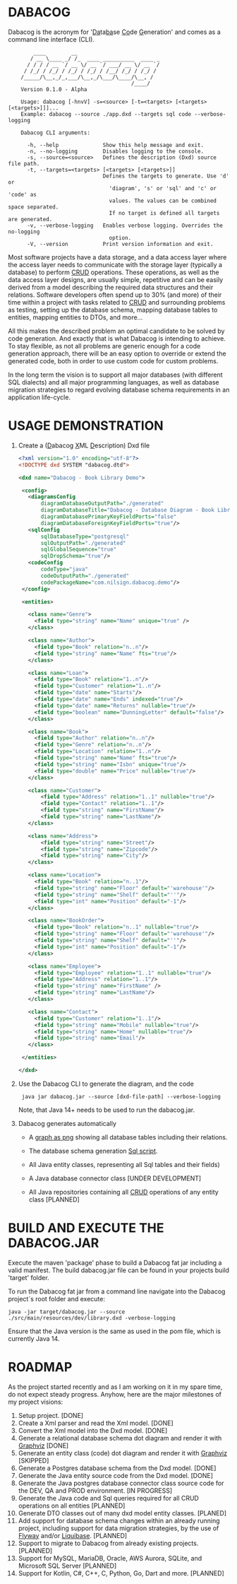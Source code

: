 # DABACOG

Dabacog is the acronym for '<ins>Da</ins>ta<ins>ba</ins>se <ins>Co</ins>de <ins>G</ins>eneration'
and comes as a command line interface (CLI).

            ____        __
           / __ \____ _/ /_  ____ __________  ____ _
          / / / / __ `/ __ \/ __ `/ ___/ __ \/ __ `/
         / /_/ / /_/ / /_/ / /_/ / /__/ /_/ / /_/ /
        /_____/\__,_/_,___/\__,_/\___/\____/\__, /
                                           /____/
        Version 0.1.0 - Alpha

        Usage: dabacog [-hnvV] -s=<source> [-t=<targets> [<targets> [<targets>]]]...
        Example: dabacog --source ./app.dxd --targets sql code --verbose-logging

        Dabacog CLI arguments:

          -h, --help              Show this help message and exit.
          -n, --no-logging        Disables logging to the console.
          -s, --source=<source>   Defines the description (Dxd) source file path.
          -t, --targets=<targets> [<targets> [<targets>]]
                                  Defines the targets to generate. Use 'd' or
                                    'diagram', 's' or 'sql' and 'c' or 'code' as
                                    values. The values can be combined space separated.
                                    If no target is defined all targets are generated.
          -v, --verbose-logging   Enables verbose logging. Overrides the no-logging
                                    option.
          -V, --version           Print version information and exit.

Most software projects have a data storage, and a data access layer where the access layer
needs to communicate with the storage layer (typically a database) to perform
[CRUD](https://en.wikipedia.org/wiki/Create,_read,_update_and_delete) operations. These operations,
as well as the data access layer designs, are usually simple, repetitive and can be easily derived
from a model describing the required data structures and their relations.
Software developers often spend up to 30% (and more) of their time within a project with tasks
related to [CRUD](https://en.wikipedia.org/wiki/Create,_read,_update_and_delete) and
surrounding problems as testing, setting up the database schema, mapping database tables to
entities, mapping entities to DTOs, and more...

All this makes the described problem an optimal candidate to be solved by code generation. And
exactly that is what Dabacog is intending to achieve. To stay flexible, as not all problems are
generic enough for a code generation approach, there will be an easy option to override or extend
the generated code, both in order to use custom code for custom problems.

In the long term the vision is to support all major databases (with different SQL dialects) and all
major programming languages, as well as database migration strategies to regard evolving database
schema requirements in an application life-cycle.

# USAGE DEMONSTRATION

1. Create a (<ins>D</ins>abacog <ins>X</ins>ML <ins>D</ins>escription) Dxd file
    ```xml
   <?xml version="1.0" encoding="utf-8"?>
   <!DOCTYPE dxd SYSTEM "dabacog.dtd">

   <dxd name="Dabacog - Book Library Demo">

     <config>
       <diagramsConfig
           diagramDatabaseOutputPath="./generated"
           diagramDatabaseTitle="Dabacog - Database Diagram - Book Library Demo"
           diagramDatabasePrimaryKeyFieldPorts="false"
           diagramDatabaseForeignKeyFieldPorts="true"/>
       <sqlConfig
           sqlDatabaseType="postgresql"
           sqlOutputPath="./generated"
           sqlGlobalSequence="true"
           sqlDropSchema="true"/>
       <codeConfig
           codeType="java"
           codeOutputPath="./generated"
           codePackageName="com.nilsign.dabacog.demo"/>
     </config>

     <entities>

       <class name="Genre">
         <field type="string" name="Name" unique="true" />
       </class>

       <class name="Author">
         <field type="Book" relation="n..n"/>
         <field type="string" name="Name" fts="true"/>
       </class>

       <class name="Loan">
         <field type="Book" relation="1..n"/>
         <field type="Customer" relation="1..n"/>
         <field type="date" name="Starts"/>
         <field type="date" name="Ends" indexed="true"/>
         <field type="date" name="Returns" nullable="true"/>
         <field type="boolean" name="DunningLetter" default="false"/>
       </class>

       <class name="Book">
         <field type="Author" relation="n..n"/>
         <field type="Genre" relation="n..n"/>
         <field type="Location" relation="1..n"/>
         <field type="string" name="Name" fts="true"/>
         <field type="string" name="Isbn" unique="true"/>
         <field type="double" name="Price" nullable="true"/>
       </class>

       <class name="Customer">
           <field type="Address" relation="1..1" nullable="true"/>
           <field type="Contact" relation="1..1"/>
           <field type="string" name="FirstName"/>
           <field type="string" name="LastName"/>
       </class>

       <class name="Address">
           <field type="string" name="Street"/>
           <field type="string" name="Zipcode"/>
           <field type="string" name="City"/>
       </class>

       <class name="Location">
         <field type="Book" relation="n..1"/>
         <field type="string" name="Floor" default="'warehouse'"/>
         <field type="string" name="Shelf" default="''"/>
         <field type="int" name="Position" default="-1"/>
       </class>

       <class name="BookOrder">
         <field type="Book" relation="n..1" nullable="true"/>
         <field type="string" name="Floor" default="'warehouse'"/>
         <field type="string" name="Shelf" default="''"/>
         <field type="int" name="Position" default="-1"/>
       </class>

       <class name="Employee">
         <field type="Employee" relation="1..1" nullable="true"/>
         <field type="Address" relation="1..1"/>
         <field type="string" name="FirstName" />
         <field type="string" name="LastName"/>
       </class>

       <class name="Contact">
         <field type="Customer" relation="1..1"/>
         <field type="string" name="Mobile" nullable="true"/>
         <field type="string" name="Home" nullable="true"/>
         <field type="string" name="Email"/>
       </class>

     </entities>

   </dxd>
    ```

2. Use the Dabacog CLI to generate the diagram, and the code

        java jar dabacog.jar --source [dxd-file-path] --verbose-logging

    Note, that Java 14+ needs to be used to run the dabacog.jar.

3. Dabacog generates automatically

    - A [graph as png](https://github.com/nilsign/dabacog/blob/develop/demo/generated-output/diagrams/DabacogDatabaseDiagram.png)
      showing all database tables including their relations.

    - The database schema generation [Sql script](https://github.com/nilsign/dabacog/blob/develop/demo/generated-output/sql/InitializeDatabase.sql).

    - All Java entity classes, representing all Sql tables and their fields)

    - A Java database connector class [UNDER DEVELOPMENT]

    - All Java repositories containing all [CRUD](https://en.wikipedia.org/wiki/Create,_read,_update_and_delete)
    operations of any entity class [PLANNED]

# BUILD AND EXECUTE THE DABACOG.JAR

Execute the maven 'package' phase to build a Dabacog fat jar including a valid manifest. The build
dabacog.jar file can be found in your projects build 'target' folder.

To run the Dabacog fat jar from a command line navigate into the Dabacog project´s root folder and
execute:

    java -jar target/dabacog.jar --source ./src/main/resources/dev/library.dxd -verbose-logging

Ensure that the Java version is the same as used in the pom file, which is currently Java 14.

# ROADMAP

As the project started recently and as I am working on it in my spare time, do not expect steady
progress. Anyhow, here are the major milestones of my project visions:

1. Setup project. [DONE]
2. Create a Xml parser and read the Xml model. [DONE]
3. Convert the Xml model into the Dxd model. [DONE]
4. Generate a relational database schema dot diagram and render it with [Graphviz](https://www.graphviz.org/) [DONE]
5. Generate an entity class (code) dot diagram and render it with [Graphviz](https://www.graphviz.org/) [SKIPPED]
6. Generate a Postgres database schema from the Dxd model. [DONE]
7. Generate the Java entity source code from the Dxd model. [DONE]
8. Generate the Java postgres database connector class source code for the DEV, QA and PROD environment. [IN PROGRESS]
8. Generate the Java code and Sql queries required for all CRUD operations on all entities [PLANNED]
9. Generate DTO classes out of many dxd model entity classes. [PLANED]
10. Add support for database schema changes within an already running project, including support for
data migration strategies, by the use of [Flyway](https://flywaydb.org) and/or
[Liquibase](https://www.liquibase.org/). [PLANNED]
11. Support to migrate to Dabacog from already existing projects. [PLANNED]
12. Support for MySQL, MariaDB, Oracle, AWS Aurora, SQLite, and Microsoft SQL Server [PLANNED]
13. Support for Kotlin, C#, C++, C, Python, Go, Dart and more. [PLANNED]
